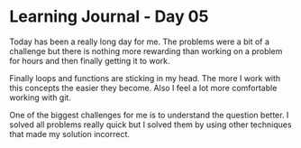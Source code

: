 # Learning Journal - Day 05

Today has been a really long day for me. The problems were a bit of a challenge but there is nothing more rewarding than working on a problem for hours and then finally getting it to work.  

Finally loops and functions are sticking in my head. The more I work with this concepts the easier they become. Also I feel a lot more comfortable working with git.  

One of the biggest challenges for me is to understand the question better. I solved all problems really quick but I solved them by using other techniques that made my solution incorrect.   
